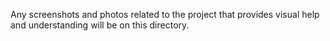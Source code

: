 Any screenshots and photos related to the project that provides visual help and understanding will be on this directory.